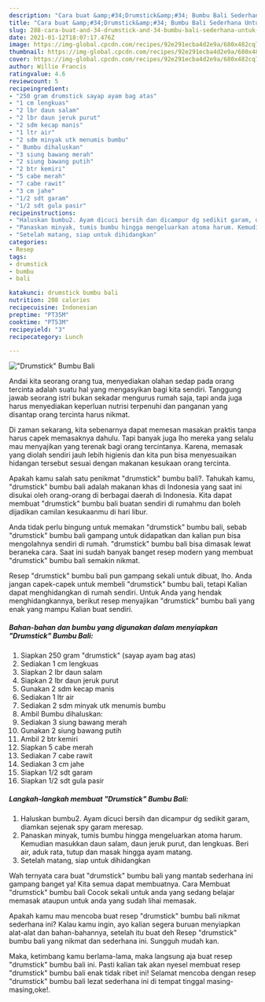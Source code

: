 ```yaml
---
description: "Cara buat &amp;#34;Drumstick&amp;#34; Bumbu Bali Sederhana Untuk Jualan"
title: "Cara buat &amp;#34;Drumstick&amp;#34; Bumbu Bali Sederhana Untuk Jualan"
slug: 288-cara-buat-and-34-drumstick-and-34-bumbu-bali-sederhana-untuk-jualan
date: 2021-01-12T18:07:17.476Z
image: https://img-global.cpcdn.com/recipes/92e291ecba4d2e9a/680x482cq70/drumstick-bumbu-bali-foto-resep-utama.jpg
thumbnail: https://img-global.cpcdn.com/recipes/92e291ecba4d2e9a/680x482cq70/drumstick-bumbu-bali-foto-resep-utama.jpg
cover: https://img-global.cpcdn.com/recipes/92e291ecba4d2e9a/680x482cq70/drumstick-bumbu-bali-foto-resep-utama.jpg
author: Willie Francis
ratingvalue: 4.6
reviewcount: 5
recipeingredient:
- "250 gram drumstick sayap ayam bag atas"
- "1 cm lengkuas"
- "2 lbr daun salam"
- "2 lbr daun jeruk purut"
- "2 sdm kecap manis"
- "1 ltr air"
- "2 sdm minyak utk menumis bumbu"
- " Bumbu dihaluskan"
- "3 siung bawang merah"
- "2 siung bawang putih"
- "2 btr kemiri"
- "5 cabe merah"
- "7 cabe rawit"
- "3 cm jahe"
- "1/2 sdt garam"
- "1/2 sdt gula pasir"
recipeinstructions:
- "Haluskan bumbu2. Ayam dicuci bersih dan dicampur dg sedikit garam, diamkan sejenak spy garam meresap."
- "Panaskan minyak, tumis bumbu hingga mengeluarkan atoma harum. Kemudian masukkan daun salam, daun jeruk purut, dan lengkuas. Beri air, aduk rata, tutup dan masak hingga ayam matang."
- "Setelah matang, siap untuk dihidangkan"
categories:
- Resep
tags:
- drumstick
- bumbu
- bali

katakunci: drumstick bumbu bali 
nutrition: 208 calories
recipecuisine: Indonesian
preptime: "PT35M"
cooktime: "PT53M"
recipeyield: "3"
recipecategory: Lunch

---
```



![&#34;Drumstick&#34; Bumbu Bali](https://img-global.cpcdn.com/recipes/92e291ecba4d2e9a/680x482cq70/drumstick-bumbu-bali-foto-resep-utama.jpg)

Andai kita seorang orang tua, menyediakan olahan sedap pada orang tercinta adalah suatu hal yang mengasyikan bagi kita sendiri. Tanggung jawab seorang istri bukan sekadar mengurus rumah saja, tapi anda juga harus menyediakan keperluan nutrisi terpenuhi dan panganan yang disantap orang tercinta harus nikmat.

Di zaman  sekarang, kita sebenarnya dapat memesan masakan praktis tanpa harus capek memasaknya dahulu. Tapi banyak juga lho mereka yang selalu mau menyajikan yang terenak bagi orang tercintanya. Karena, memasak yang diolah sendiri jauh lebih higienis dan kita pun bisa menyesuaikan hidangan tersebut sesuai dengan makanan kesukaan orang tercinta. 



Apakah kamu salah satu penikmat &#34;drumstick&#34; bumbu bali?. Tahukah kamu, &#34;drumstick&#34; bumbu bali adalah makanan khas di Indonesia yang saat ini disukai oleh orang-orang di berbagai daerah di Indonesia. Kita dapat membuat &#34;drumstick&#34; bumbu bali buatan sendiri di rumahmu dan boleh dijadikan camilan kesukaanmu di hari libur.

Anda tidak perlu bingung untuk memakan &#34;drumstick&#34; bumbu bali, sebab &#34;drumstick&#34; bumbu bali gampang untuk didapatkan dan kalian pun bisa mengolahnya sendiri di rumah. &#34;drumstick&#34; bumbu bali bisa dimasak lewat beraneka cara. Saat ini sudah banyak banget resep modern yang membuat &#34;drumstick&#34; bumbu bali semakin nikmat.

Resep &#34;drumstick&#34; bumbu bali pun gampang sekali untuk dibuat, lho. Anda jangan capek-capek untuk membeli &#34;drumstick&#34; bumbu bali, tetapi Kalian dapat menghidangkan di rumah sendiri. Untuk Anda yang hendak menghidangkannya, berikut resep menyajikan &#34;drumstick&#34; bumbu bali yang enak yang mampu Kalian buat sendiri.

<!--inarticleads1-->

##### Bahan-bahan dan bumbu yang digunakan dalam menyiapkan &#34;Drumstick&#34; Bumbu Bali:

1. Siapkan 250 gram &#34;drumstick&#34; (sayap ayam bag atas)
1. Sediakan 1 cm lengkuas
1. Siapkan 2 lbr daun salam
1. Siapkan 2 lbr daun jeruk purut
1. Gunakan 2 sdm kecap manis
1. Sediakan 1 ltr air
1. Sediakan 2 sdm minyak utk menumis bumbu
1. Ambil  Bumbu dihaluskan:
1. Sediakan 3 siung bawang merah
1. Gunakan 2 siung bawang putih
1. Ambil 2 btr kemiri
1. Siapkan 5 cabe merah
1. Sediakan 7 cabe rawit
1. Sediakan 3 cm jahe
1. Siapkan 1/2 sdt garam
1. Siapkan 1/2 sdt gula pasir




<!--inarticleads2-->

##### Langkah-langkah membuat &#34;Drumstick&#34; Bumbu Bali:

1. Haluskan bumbu2. Ayam dicuci bersih dan dicampur dg sedikit garam, diamkan sejenak spy garam meresap.
1. Panaskan minyak, tumis bumbu hingga mengeluarkan atoma harum. Kemudian masukkan daun salam, daun jeruk purut, dan lengkuas. Beri air, aduk rata, tutup dan masak hingga ayam matang.
1. Setelah matang, siap untuk dihidangkan




Wah ternyata cara buat &#34;drumstick&#34; bumbu bali yang mantab sederhana ini gampang banget ya! Kita semua dapat membuatnya. Cara Membuat &#34;drumstick&#34; bumbu bali Cocok sekali untuk anda yang sedang belajar memasak ataupun untuk anda yang sudah lihai memasak.

Apakah kamu mau mencoba buat resep &#34;drumstick&#34; bumbu bali nikmat sederhana ini? Kalau kamu ingin, ayo kalian segera buruan menyiapkan alat-alat dan bahan-bahannya, setelah itu buat deh Resep &#34;drumstick&#34; bumbu bali yang nikmat dan sederhana ini. Sungguh mudah kan. 

Maka, ketimbang kamu berlama-lama, maka langsung aja buat resep &#34;drumstick&#34; bumbu bali ini. Pasti kalian tak akan nyesel membuat resep &#34;drumstick&#34; bumbu bali enak tidak ribet ini! Selamat mencoba dengan resep &#34;drumstick&#34; bumbu bali lezat sederhana ini di tempat tinggal masing-masing,oke!.

